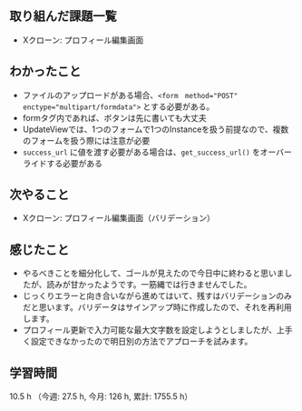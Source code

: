 ## 取り組んだ課題一覧
- Xクローン: プロフィール編集画面

## わかったこと
- ファイルのアップロードがある場合、`<form　method="POST" enctype="multipart/formdata">` とする必要がある。
- formタグ内であれば、ボタンは先に書いても大丈夫
- UpdateViewでは、1つのフォームで1つのInstanceを扱う前提なので、複数のフォームを扱う際には注意が必要
- `success_url` に値を渡す必要がある場合は、`get_success_url()` をオーバーライドする必要がある    

## 次やること
- Xクローン: プロフィール編集画面（バリデーション）

## 感じたこと
- やるべきことを細分化して、ゴールが見えたので今日中に終わると思いましたが、読みが甘かったようです。一筋縄では行きませんでした。
- じっくりエラーと向き合いながら進めてはいて、残すはバリデーションのみだと思います。バリデータはサインアップ時に作成したので、それを再利用します。
- プロフィール更新で入力可能な最大文字数を設定しようとしましたが、上手く設定できなかったので明日別の方法でアプローチを試みます。

## 学習時間
10.5 h （今週: 27.5 h, 今月: 126 h, 累計: 1755.5 h）